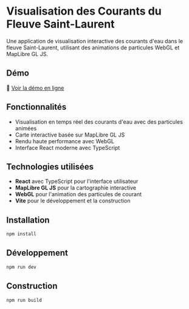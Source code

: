 # Visualisation des Courants du Fleuve Saint-Laurent

Une application de visualisation interactive des courants d'eau dans le fleuve Saint-Laurent, utilisant des animations de particules WebGL et MapLibre GL JS.

## Démo

🌊 [Voir la démo en ligne](https://francisgosselin.github.io/Courant_Saint_Laurent/)

## Fonctionnalités

- Visualisation en temps réel des courants d'eau avec des particules animées
- Carte interactive basée sur MapLibre GL JS
- Rendu haute performance avec WebGL
- Interface React moderne avec TypeScript

## Technologies utilisées

- **React** avec TypeScript pour l'interface utilisateur
- **MapLibre GL JS** pour la cartographie interactive
- **WebGL** pour l'animation des particules de courant
- **Vite** pour le développement et la construction

## Installation

```bash
npm install
```

## Développement

```bash
npm run dev
```

## Construction

```bash
npm run build
```